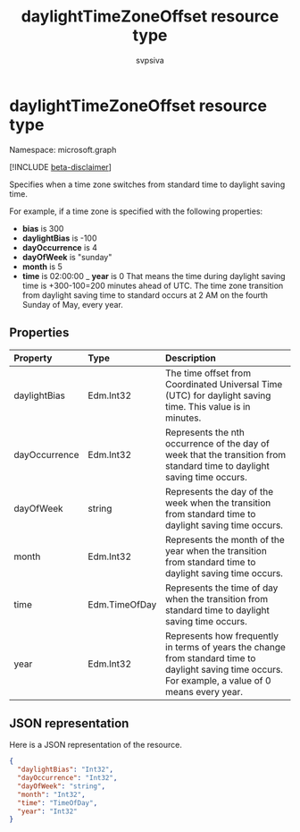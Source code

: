 ﻿---
title: "daylightTimeZoneOffset resource type"
description: "Specifies when a time zone switches from standard time to daylight saving time."
localization_priority: Normal
doc_type: resourcePageType
ms.prod: ""
author: "svpsiva"
---

# daylightTimeZoneOffset resource type

Namespace: microsoft.graph

[!INCLUDE [beta-disclaimer](../../includes/beta-disclaimer.md)]

Specifies when a time zone switches from standard time to daylight saving time.

For example, if a time zone is specified with the following properties:

- **bias** is 300
- **daylightBias** is -100
- **dayOccurrence** is 4
- **dayOfWeek** is "sunday"
- **month** is 5
- **time** is 02:00:00
_ **year** is 0
That means the time during daylight saving time is +300-100=200 minutes ahead of UTC. The time zone transition from
daylight saving time to standard occurs at 2 AM on the fourth Sunday of May, every year.

## Properties

| Property      | Type          | Description                                                                                                                                           |
| :------------ | :------------ | :---------------------------------------------------------------------------------------------------------------------------------------------------- |
| daylightBias  | Edm.Int32     | The time offset from Coordinated Universal Time (UTC) for daylight saving time. This value is in minutes.                                             |
| dayOccurrence | Edm.Int32     | Represents the nth occurrence of the day of week that the transition from standard time to daylight saving time occurs.                               |
| dayOfWeek     | string        | Represents the day of the week when the transition from standard time to daylight saving time occurs.                                                 |
| month         | Edm.Int32     | Represents the month of the year when the transition from standard time to daylight saving time occurs.                                               |
| time          | Edm.TimeOfDay | Represents the time of day when the transition from standard time to daylight saving time occurs.                                                     |
| year          | Edm.Int32     | Represents how frequently in terms of years the change from standard time to daylight saving time occurs. For example, a value of 0 means every year. |

## JSON representation

Here is a JSON representation of the resource.

<!-- {
  "blockType": "resource",
  "optionalProperties": [

  ],
  "@odata.type": "microsoft.graph.daylightTimeZoneOffset"
}-->

```json
{
  "daylightBias": "Int32",
  "dayOccurrence": "Int32",
  "dayOfWeek": "string",
  "month": "Int32",
  "time": "TimeOfDay",
  "year": "Int32"
}

```

<!-- uuid: 8fcb5dbc-d5aa-4681-8e31-b001d5168d79
2015-10-25 14:57:30 UTC -->

<!--
{
  "type": "#page.annotation",
  "description": "daylightTimeZoneOffset resource",
  "keywords": "",
  "section": "documentation",
  "tocPath": "",
  "suppressions": []
}
-->
